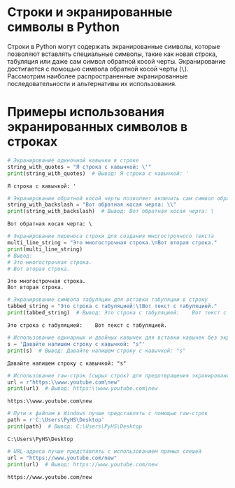 # Строки и экранированные символы в Python

Строки в Python могут содержать экранированные символы, которые позволяют вставлять специальные символы, такие как новая строка, табуляция или даже сам символ обратной косой черты. Экранирование достигается с помощью символа обратной косой черты (`\`). Рассмотрим наиболее распространенные экранированные последовательности и альтернативы их использования.

# Примеры использования экранированных символов в строках


```python
# Экранирование одиночной кавычки в строке
string_with_quotes = "Я строка с кавычкой: \'"
print(string_with_quotes)  # Вывод: Я строка с кавычкой: '
```

    Я строка с кавычкой: '
    


```python
# Экранирование обратной косой черты позволяет включить сам символ обратной косой черты в строку
string_with_backslash = "Вот обратная косая черта: \\"
print(string_with_backslash)  # Вывод: Вот обратная косая черта: \
```

    Вот обратная косая черта: \
    


```python
# Экранирование переноса строки для создания многострочного текста
multi_line_string = "Это многострочная строка.\nВот вторая строка."
print(multi_line_string)
# Вывод:
# Это многострочная строка.
# Вот вторая строка.
```

    Это многострочная строка.
    Вот вторая строка.
    


```python
# Экранирование символа табуляции для вставки табуляции в строку
tabbed_string = "Это строка с табуляцией:\tВот текст с табуляцией."
print(tabbed_string)  # Вывод: Это строка с табуляцией:    Вот текст с табуляцией.
```

    Это строка с табуляцией:	Вот текст с табуляцией.
    


```python
# Использование одинарных и двойных кавычек для вставки кавычек без экранирования
s = 'Давайте напишем строку с кавычкой: "s"'
print(s)  # Вывод: Давайте напишем строку с кавычкой: "s"
```

    Давайте напишем строку с кавычкой: "s"
    


```python
# Использование raw-строк (сырых строк) для предотвращения экранирования символов
url = r"https:\\www.youtube.com\new"
print(url)  # Вывод: https:\\www.youtube.com\new
```

    https:\\www.youtube.com\new
    


```python
# Пути к файлам в Windows лучше представлять с помощью raw-строк
path = r'C:\Users\PyHS\Desktop'
print(path)  # Вывод: C:\Users\PyHS\Desktop
```

    C:\Users\PyHS\Desktop
    


```python
# URL-адреса лучше представлять с использованием прямых слешей
url = "https://www.youtube.com/new"
print(url)  # Вывод: https://www.youtube.com/new
```

    https://www.youtube.com/new
    
